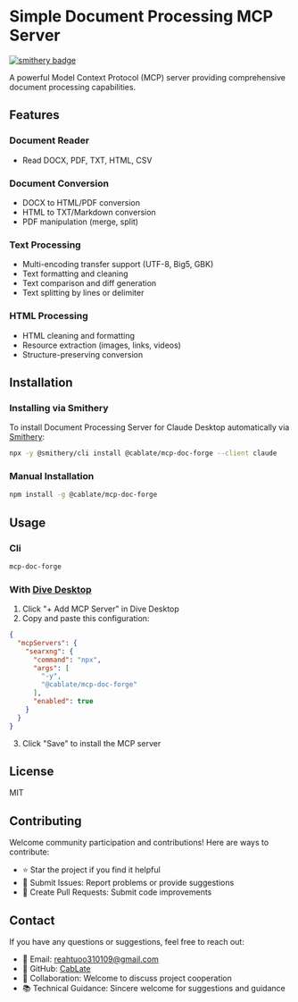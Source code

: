 # Simple Document Processing MCP Server
[![smithery badge](https://smithery.ai/badge/@cablate/mcp-doc-forge)](https://smithery.ai/server/@cablate/mcp-doc-forge)

A powerful Model Context Protocol (MCP) server providing comprehensive document processing capabilities.

## Features

### Document Reader
- Read DOCX, PDF, TXT, HTML, CSV

### Document Conversion
- DOCX to HTML/PDF conversion
- HTML to TXT/Markdown conversion
- PDF manipulation (merge, split)

### Text Processing
- Multi-encoding transfer support (UTF-8, Big5, GBK)
- Text formatting and cleaning
- Text comparison and diff generation
- Text splitting by lines or delimiter

### HTML Processing
- HTML cleaning and formatting
- Resource extraction (images, links, videos)
- Structure-preserving conversion

## Installation

### Installing via Smithery

To install Document Processing Server for Claude Desktop automatically via [Smithery](https://smithery.ai/server/@cablate/mcp-doc-forge):

```bash
npx -y @smithery/cli install @cablate/mcp-doc-forge --client claude
```

### Manual Installation
```bash
npm install -g @cablate/mcp-doc-forge
```


## Usage

### Cli

```bash
mcp-doc-forge
```

### With [Dive Desktop](https://github.com/OpenAgentPlatform/Dive)

1. Click "+ Add MCP Server" in Dive Desktop
2. Copy and paste this configuration:

```json
{
  "mcpServers": {
    "searxng": {
      "command": "npx",
      "args": [
        "-y",
        "@cablate/mcp-doc-forge"
      ],
      "enabled": true
    }
  }
}
```

3. Click "Save" to install the MCP server

## License

MIT

## Contributing

Welcome community participation and contributions! Here are ways to contribute:

- ⭐️ Star the project if you find it helpful
- 🐛 Submit Issues: Report problems or provide suggestions
- 🔧 Create Pull Requests: Submit code improvements

## Contact

If you have any questions or suggestions, feel free to reach out:

- 📧 Email: [reahtuoo310109@gmail.com](mailto:reahtuoo310109@gmail.com)
- 📧 GitHub: [CabLate](https://github.com/cablate/)
- 🤝 Collaboration: Welcome to discuss project cooperation
- 📚 Technical Guidance: Sincere welcome for suggestions and guidance



